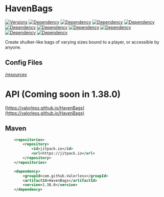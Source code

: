 # HavenBags
<a href="https://github.com/Valorless/HavenBags" rel="nofollow"><img src="https://img.shields.io/badge/Versions-%201.20%20--%201.21.8%2B-brightgreen?style=flat" alt="Versions" style="max-width: 100%;"/></a>
<a href="" rel="nofollow"><img src="https://img.shields.io/spiget/tested-versions/110420" alt="Dependency" style="max-width: 100%;"/></a>
<a href="https://github.com/Valorless/ValorlessUtils" rel="nofollow"><img src="https://img.shields.io/badge/Requires-ValorlessUtils-red?style=flat" alt="Dependency" style="max-width: 100%;"/></a>
<a href="" rel="nofollow"><img src="https://img.shields.io/github/issues/valorless/HavenBags" alt="Dependency" style="max-width: 100%;"/></a>
<a href="" rel="nofollow"><img src="https://img.shields.io/spiget/downloads/110420" alt="Dependency" style="max-width: 100%;"/></a>
<a href="" rel="nofollow"><img src="https://img.shields.io/bstats/servers/18791" alt="Dependency" style="max-width: 100%;"/></a>
<a href="" rel="nofollow"><img src="https://img.shields.io/spiget/rating/110420" alt="Dependency" style="max-width: 100%;"/></a>
<a href="" rel="nofollow"><img src="https://img.shields.io/spiget/download-size/110420" alt="Dependency" style="max-width: 100%;"/></a>
<a href="" rel="nofollow"><img src="https://img.shields.io/github/repo-size/valorless/havenbags" alt="Dependency" style="max-width: 100%;"/></a>
<a href="" rel="nofollow"><img src="https://img.shields.io/github/v/release/valorless/havenbags" alt="Dependency" style="max-width: 100%;"/></a>
<a href="" rel="nofollow"><img src="https://img.shields.io/spiget/version/110420" alt="Dependency" style="max-width: 100%;"/></a>
<br>

Create shulker-like bags of varying sizes bound to a player, or accessible by anyone.

## Config Files
[/resources](/src/main/resources)

# API (Coming soon in 1.38.0)
[https://valorless.github.io/HavenBags](https://valorless.github.io/HavenBags)

## Maven
```xml
	<repositories>
		<repository>
		    <id>jitpack.io</id>
		    <url>https://jitpack.io</url>
		</repository>
	</repositories>

	<dependency>
	    <groupId>com.github.Valorless</groupId>
	    <artifactId>HavenBags</artifactId>
	    <version>1.38.0</version>
	</dependency>
```
